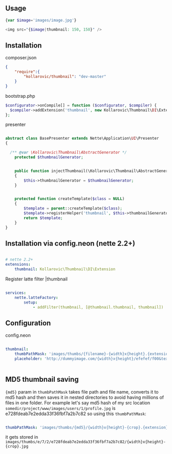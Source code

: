 Usage
------

```php
{var $image='images/image.jpg'}

<img src="{$image|thumbnail: 150, 150}" />

```

Installation
-------------

composer.json

```json
{
    "require":{
        "kollarovic/thumbnail": "dev-master"
    }
}

```

bootstrap.php


```php
$configurator->onCompile[] = function ($configurator, $compiler) {
  $compiler->addExtension('thumbnail', new Kollarovic\Thumbnail\DI\Extension);
};

```

presenter

```php

abstract class BasePresenter extends Nette\Application\UI\Presenter
{

  /** @var \Kollarovic\Thumbnail\AbstractGenerator */
	protected $thumbnailGenerator;


	public function injectThumbnail(\Kollarovic\Thumbnail\AbstractGenerator $thumbnailGenerator)
	{
		$this->thumbnailGenerator = $thumbnailGenerator;
	}


	protected function createTemplate($class = NULL)
	{
		$template = parent::createTemplate($class);
		$template->registerHelper('thumbnail', $this->thumbnailGenerator->thumbnail);
		return $template;
	}
}
```

Installation via config.neon (nette 2.2+)
-----------------------------------------

```yaml

# nette 2.2+
extensions:
	thumbnail: Kollarovic\Thumbnail\DI\Extension
```

Register latte filter |thumbnail
```yaml

services:
	nette.latteFactory:
		setup:
			- addFilter(thumbnail, [@thumbnail.thumbnail, thumbnail])
```

Configuration
-------------

config.neon

```yaml

thumbnail:
	thumbPathMask: 'images/thumbs/{filename}-{width}x{height}.{extension}'
	placeholder: 'http://dummyimage.com/{width}x{height}/efefef/f00&text=Image+not+found'
    
```

MD5 thumbnail saving
--------------------
`{md5}` param in `thumbPathMask` takes file path and file name, converts it to md5 hash and then saves it in nested directories to avoid having millions of files in one folder. For example let's say md5 hash of my src location `somedir/project/www/images/users/1/profile.jpg` is e728fdeab7e2edda33f36fbf7a2b7c82 so using this `thumbPathMask`:

```yaml

thumbPathMask: 'images/thumbs/{md5}/{width}x{height}-{crop}.{extension}'

```

it gets stored in `images/thumbs/e/7/2/e728fdeab7e2edda33f36fbf7a2b7c82/{width}x{height}-{crop}.jpg`

